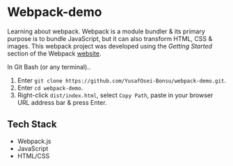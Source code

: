 # Webpack-demo

Learning about webpack. Webpack is a module bundler & its primary purpose is to bundle JavaScript, but it can also transform HTML, CSS & images. This webpack project was developed using the *Getting Started* section of the Webpack [website](https://webpack.js.org/guides/getting-started/).

In Git Bash (or any terminal)..
1. Enter `git clone https://github.com/YusafOsei-Bonsu/webpack-demo.git`.
2. Enter `cd webpack-demo`.
3. Right-click `dist/index.html`, select `Copy Path`, paste in your browser URL address bar & press Enter.

## Tech Stack
- Webpack.js
- JavaScript
- HTML/CSS